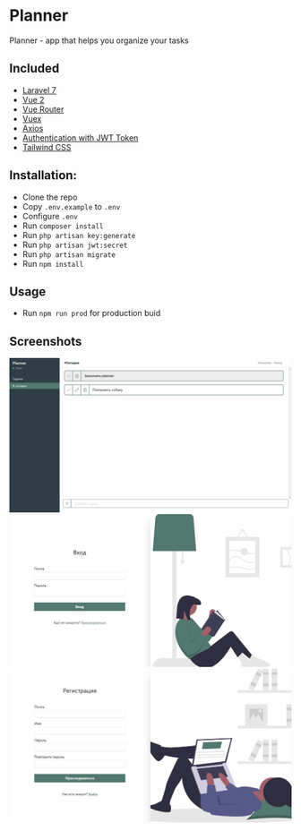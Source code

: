 # Planner
Planner - app that helps you organize your tasks

## Included
* [Laravel 7](https://laravel.com/docs/7.x)
* [Vue 2](https://vuejs.org)
* [Vue Router](http://router.vuejs.org)
* [Vuex](http://vuex.vuejs.org)
* [Axios](https://github.com/mzabriskie/axios)
* [Authentication with JWT Token](https://github.com/tymondesigns/jwt-auth)
* [Tailwind CSS](https://tailwindcss.com)

## Installation:
* Clone the repo
* Copy `.env.example` to `.env`
* Configure `.env`
* Run `composer install`
* Run `php artisan key:generate`
* Run `php artisan jwt:secret`
* Run `php artisan migrate`
* Run `npm install`

## Usage
* Run `npm run prod` for production buid

## Screenshots
![Main page](https://github.com/DanilMiroshin/planner-laravel-vue/blob/master/1.jpg)
![Login page](https://github.com/DanilMiroshin/planner-laravel-vue/blob/master/2.jpg)
![Registration page](https://github.com/DanilMiroshin/planner-laravel-vue/blob/master/3.jpg)
